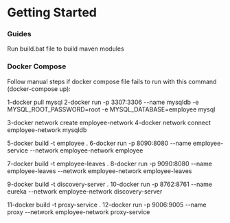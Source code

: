 # Getting Started


### Guides
Run build.bat file to build maven modules

### Docker Compose
Follow manual steps if docker compose file fails to run with this command (docker-compose up):

1-docker pull mysql
2-docker run -p 3307:3306 --name mysqldb -e MYSQL_ROOT_PASSWORD=root -e MYSQL_DATABASE=employee mysql

3-docker network create employee-network
4-docker network connect employee-network mysqldb

5-docker build -t employee .
6-docker run -p 8090:8080 --name employee-service --network employee-network employee

7-docker build -t employee-leaves .
8-docker run -p 9090:8080 --name employee-leaves --network employee-network employee-leaves

9-docker build -t discovery-server .
10-docker run -p 8762:8761 --name eureka --network employee-network discovery-server

11-docker build -t proxy-service .
12-docker run -p 9006:9005 --name proxy --network employee-network proxy-service